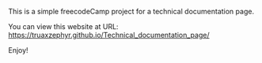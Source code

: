 This is a simple freecodeCamp project for a technical documentation page.

You can view this website at URL:
https://truaxzephyr.github.io/Technical_documentation_page/

Enjoy!